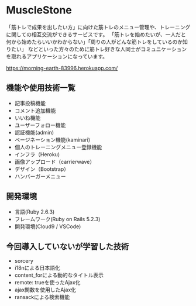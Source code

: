 # MuscleStone

「筋トレで成果を出したい方」に向けた筋トレのメニュー管理や、トレーニングに関しての相互交流ができるサービスです。
「筋トレを始めたいが、一人だと何から始めたらいいかわからない」「周りの人がどんな筋トレをしているのか知りたい」
などといった方々のために筋トレ好きな人同士がコミュニケーションを取れるアプリケーションになっています。

https://morning-earth-83996.herokuapp.com/

## 機能や使用技術一覧
- 記事投稿機能
- コメント追加機能
- いいね機能
- ユーザーフォロー機能
- 認証機能(admin)
- ページネーション機能(kaminari)
- 個人のトレーニングメニュー登録機能
- インフラ（Heroku)
- 画像アップロード（carrierwave）
- デザイン（Bootstrap）
- ハンバーガーメニュー

## 開発環境
- 言語(Ruby 2.6.3)
- フレームワーク(Ruby on Rails 5.2.3)
- 開発環境(Cloud9 / VSCode)

## 今回導入していないが学習した技術
- sorcery
- i18nによる日本語化
- content_forによる動的なタイトル表示
- remote: trueを使ったAjax化
- ajax関数を使用したAjax化
- ransackによる検索機能


